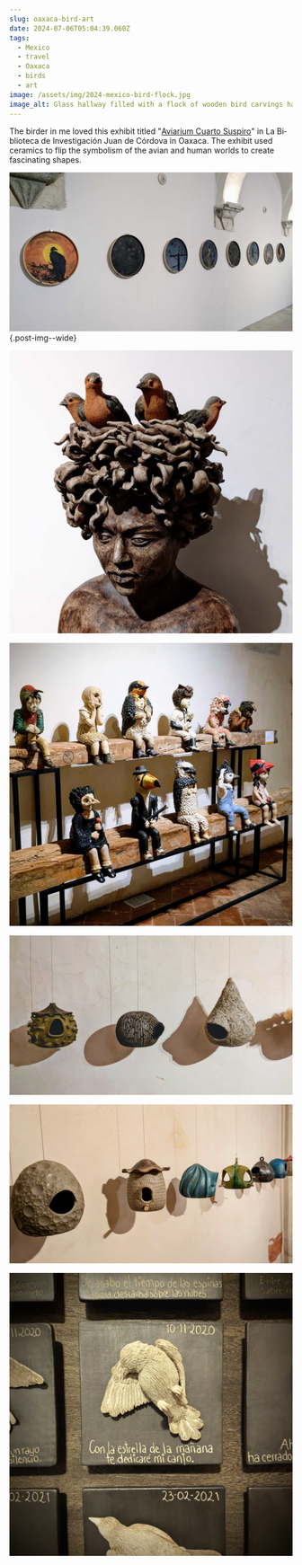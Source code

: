 ```yaml
---
slug: oaxaca-bird-art
date: 2024-07-06T05:04:39.060Z
tags:
  - Mexico
  - travel
  - Oaxaca
  - birds
  - art
image: /assets/img/2024-mexico-bird-flock.jpg
image_alt: Glass hallway filled with a flock of wooden bird carvings hanging from string.
---
```


The birder in me loved this exhibit titled "<a href="https://fahho.mx/aviarium-cuarto-suspiro/" lang="es">Aviarium Cuarto Suspiro</a>" in <span lang="es">La Biblioteca de Investigación Juan de Córdova</span> in Oaxaca.
The exhibit used ceramics to flip the symbolism of the avian and human worlds to create fascinating shapes.

![A series of circular paintings, each depicting a different iconic bird like vultures, owls, blackbirds, and orioles.](/assets/img/2024-mexico-bird-circles.jpg){.post-img--wide}

![Four birds looking out from a woman's curly hair that resembles a nest.](/assets/img/2024-mexico-bird-hair.jpg)

![Eleven children in elaborate bird costumes sit on wooden beams.](/assets/img/2024-mexico-bird-people.jpg)

![Three bird houses that are shaped like round homes hang in front of a white wall, casting shadows.](/assets/img/2024-mexico-bird-nests-focused.jpg)

![Six more creative bird houses hang next to a wall, some with vibrant colors.](/assets/img/2024-mexico-bird-nests.jpg)

![Close up of a dead, white bird, mounted on a square among other similar squares with a date and a poem about 'Dedicating my song'.](/assets/img/2024-mexico-bird-memorial.jpg)
